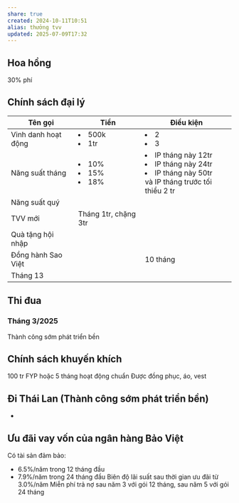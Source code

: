 ```yaml
---
share: true
created: 2024-10-11T10:51
alias: thưởng tvv
updated: 2025-07-09T17:32
---
```

## Hoa hồng
30% phí

## Chính sách đại lý 
| Tên gọi             | Tiền                                 | Điều  kiện                                                                                                      |
| ------------------- | ------------------------------------ | --------------------------------------------------------------------------------------------------------------- |
| Vinh danh hoạt động | <li>500k</li><li>1tr</li>            | <li>2</li><li>3</li>                                                                                            |
| Năng suất tháng     | <li>10%</li><li>15%</li><li>18%</li> | <li>IP tháng này 12tr</li><li>IP tháng này 24tr</li><li>IP tháng này 50tr</li> và IP tháng trước tối thiểu 2 tr |
| Năng suất quý       |                                      |                                                                                                                 |
| TVV mới             | Tháng 1tr, chặng 3tr                 |                                                                                                                 |
| Quà tặng hội nhập   |                                      |                                                                                                                 |
| Đồng hành Sao Việt  |                                      | 10 tháng                                                                                                        |
| Tháng 13            |                                      |                                                                                                                 |

## Thi đua
### Tháng 3/2025
Thành công sớm phát triển bền
## Chính sách khuyến khích
100 tr FYP hoặc 5 tháng hoạt động chuẩn
Được đồng phục, áo, vest

## Đi Thái Lan (Thành công sớm phát triển bền)
- 
## Ưu đãi vay vốn của ngân hàng Bảo Việt 
Có tài sản đảm bảo:
- 6.5%/năm trong 12 tháng đầu
- 7.9%/năm trong 24 tháng đầu
Biên độ lãi suất sau thời gian ưu đãi từ 3.0%/năm
Miễn phí trả nợ sau năm 3 với gói 12 tháng, sau năm 5 với gói 24 tháng
